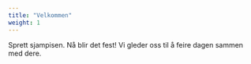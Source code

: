 ```yaml
---
title: "Velkommen"
weight: 1
---
```


Sprett sjampisen. Nå blir det fest! Vi gleder oss til å feire dagen sammen med dere.